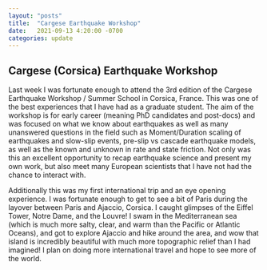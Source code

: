 ```yaml
---
layout: "posts"
title:  "Cargese Earthquake Workshop"
date:   2021-09-13 4:20:00 -0700
categories: update
---
```

## Cargese (Corsica) Earthquake Workshop 
Last week I was fortunate enough to attend the 3rd edition of the Cargese Earthquake Workshop / Summer School in Corsica, France. This was one of the best experiences that I have had as a graduate student. The aim of the workshop is for early career (meaning PhD candidates and post-docs) and was focused on what we know about earthquakes as well as many unanswered questions in the field such as Moment/Duration scaling of earthquakes and slow-slip events, pre-slip vs cascade earthquake models, as well as the known and unknown in rate and state friction. Not only was this an excellent opportunity to recap earthquake science and present my own work, but also meet many European scientists that I have not had the chance to interact with.  

Additionally this was my first international trip and an eye opening experience. I was fortunate enough to get to see a bit of Paris during the layover between Paris and Ajaccio, Corsica. I caught glimpses of the Eiffel Tower, Notre Dame, and the Louvre! I swam in the Mediterranean sea (which is much more salty, clear, and warm than the Pacific or Atlantic Oceans), and got to explore Ajaccio and hike around the area, and wow that island is incredibly beautiful with much more topographic relief than I had imagined! I plan on doing more international travel and hope to see more of the world.
